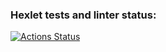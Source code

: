 ### Hexlet tests and linter status:
[![Actions Status](https://github.com/ilnarkz/python-project-lvl4/workflows/hexlet-check/badge.svg)](https://github.com/ilnarkz/python-project-lvl4/actions)